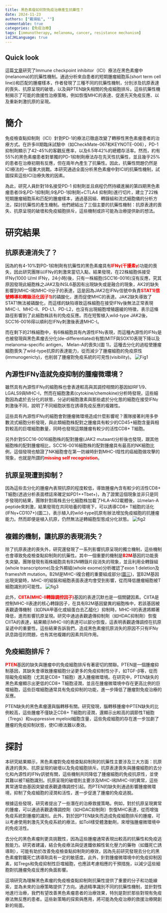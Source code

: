 ```yaml
---
title: 黑色素瘤如何對免疫治療產生抗藥性？
date: 2024-11-23
authors: ["戴揚紘", ""]
commentable: true
categories: [免疫治療]
tags: [immunotherapy, melanoma, cancer, resistance mechanism]
isCJKLanguage: true
---
```

<!--more-->
## Quick look 
這篇[文章](https://www.nature.com/articles/s41467-023-36979-y)研究了Immune checkpoint inhibitor（ICI）療法在黑色素瘤中(melanoma)的抗藥性機制。通過分析來自患者的短期腫瘤細胞系(short term cell line))和匹配的腫瘤樣本，作者發現了三種不同的抗藥性機制，分別涉及抗原表達的喪失、抗原呈現的破壞，以及與PTEN缺失相關的免疫細胞排斥。這些抗藥性機制揭示了可能的救援性治療策略，例如恢復MHC的表達、促進先天免疫反應、以及重新刺激抗原的呈現。
# 簡介
免疫檢查點抑制劑（ICI）針對PD-1的療法已徹底改變了轉移性黑色素瘤患者的治療方式。在許多III期臨床試驗中（如CheckMate-067和KEYNOTE-006），PD-1抑制劑顯示了42-45%的客觀反應率，以及6.5年42%的總體存活率。然而，約有55%的黑色素瘤患者對單獨的PD-1抑制劑療法存在先天性抗藥性，並且幾乎25%的患者在治療初期有反應，但在兩年內產生了抗藥性。因此，抗藥性問題仍然是ICI療法的一個重大挑戰。本研究通過全面分析黑色素瘤中對ICI的抗藥性機制，試圖探索這些ICI治療失敗的因素。

為此，研究人員針對18名接受PD-1 抑制劑並且病程仍然持續進展的第四期黑色素瘤患者(9名PD-1抑制劑;9名PD-1抑制劑+CTLA4 抑制劑)進行切片，建立了22株短期腫瘤細胞系和匹配的腫瘤樣本，通過基因組、轉錄組和流式細胞儀的分析方法，探討抗藥性的產生機制。他們總結出了三個主要的抗藥性機制：抗原表達的喪失、抗原呈現的破壞和免疫細胞排斥，這些機制或許可能為治療提供新的想法。

# 研究結果
## 抗原表達消失了？
因為約有4-10%對PD-1抑制劑有抗藥性的黑色素瘤具有<span style="color: red; font-weight: bold">IFNγ(干擾素γ</span>)功能的喪失，因此研究團隊以IFNγ的刺激來當切入點，結果發現，在22株細胞係接受IFNγ(1000 U/ml IFNγ，24小時)後，只有一株細胞(SCC16-0016)沒有反應，究其原因發現此細胞株之JAK2及INSL6基因有出現缺失或是融合的現象，AK2的缺失影響到MHC-I和MHC-II分子的表達，這是因為JAK2在IFNγ信號中負責<span style="color: red; font-weight: bold">STAT1(信號轉導和轉錄活化因子1)</span>的磷酸化，進而促使MHC的表達。JAK2缺失導致了STAT1無法被磷酸化，而這樣的缺陷導致這株細胞在接受IFNγ後無法正常表現MHC-I、MHC-II、PD-L1、PD-L2，也沒有出現細胞增殖趨緩的特徵，表示這條路徑影響到了此細胞株該有的免疫反應。而在短暫植入wild-type JAK2後，SCC16-0016得以順利在IFNγ刺激後表達MHC-I。

而在剩下的21株細胞中，有6株細胞具有內源性IFNγ表現，而這種內源性的IFNγ是也被發現與黑色素瘤去分化(de-differentiated)有關(MITF與SOX10表現下降以及melanoma-specific antigen， Melan-A的喪失)(圖 1)。這種去分化的過程使腫瘤細胞喪失了wild-type抗原的表達能力，從而減少了腫瘤細胞的免疫原性(immunogenicty)，也削弱了腫瘤對免疫系統的可見性(visibility)。
![Fig1](fig1.png '圖一')

## 內源性IFNγ造就免疫抑制的腫瘤微環境？
雖然具有內源性IFNγ的細胞株也會表達較高與其調控相關的基因如IRF1/9、LGALS9與MHC-I，然而在細胞激素(cytokine/chemokine)分析時發現，這些細胞因為處於去分化的狀態，分泌的細胞激素與那些處於分化態的細胞在接受IFNγ刺激後不同，說明了不同細胞狀態在誘導免疫反應的複雜性。

這些具有內源性IFNγ的細胞會對腫瘤微環境造成什麼影響呢？團隊接著利用多參數流式細胞分析發現，與此類細胞株配對之腫瘤具有較少的CD45+細胞含量與相對較高的巨噬細胞數量，同時也發現這類腫瘤有較少的活性CD8+ T細胞。

另外針對SCC16-0016細胞株的配對腫瘤(JAK2 mutaant)分析後也發現，跟其他細胞株的配對腫瘤相比，SCC16-0016細胞株的配對腫瘤具有最高的NK細胞比例，這個發現也驗證了NK細胞會在第一防線時針對MHC-I陰性的癌細胞做攻擊的現象，也就是所謂的<span style="color: red; font-weight: bold">missing self recognistion</span>。


## 抗原呈現遭到抑制？
因為這些去分化的腫瘤內表現抗原的程度較低，導致腫瘤內含有較少的活性CD8+ T細胞(透過分析表面標誌來確定如PD1++Tbet+)，為了證實這個現象並非只是同步發現的結果，團隊針對兩株去分化細胞株加載了HLA-A02載體後，以melan-A peptide來刺激，結果發現在共同培養的環境下，可以誘導CD8+ T細胞的活化(IFNγ+CD107+)(圖二)，表示植入的wild-type抗原有辦法增加免疫細胞的抗腫瘤能力。然而即便是植入抗原，仍然無法逆轉細胞型態成分化狀態。
![fig2](fig2.png '圖二')

## 複雜的機制，讓抗原的表現消失？
除了抗原表達的喪失外，研究還發現了一系列影響抗原呈現的獨立機制，這些機制也會導致免疫檢查點抑制劑的抗藥性。其中一個重要的機制是<span style="color: red; font-weight: bold">B2M</span>基因的功能喪失突變。團隊發現有兩株細胞具有B2M轉錄片段消失的現象，並且利用全轉錄組(whole transcriptome)及全外顯組(whole exome)分析確認了exon 1 deletion及frameshift mutation。B2M是MHC-I複合體的重要組成部分([圖三](https://www.sciencedirect.com/science/article/pii/S0304383521002937))，當B2M基因出現突變時，MHC-I的組裝和細胞表面表達均會受到影響，從而降低腫瘤細胞被T細胞識別的可能性。
![fig3](fig3.jpeg '圖三')

此外，<span style="color: red; font-weight: bold">CIITA(MHC-II轉錄調控因子)</span>基因的表達沉默也是一個關鍵因素。CIITA是控制MHC-II表達的核心轉錄因子，在具有B2M基因變異的細胞株中，若該基因被表觀遺傳機制（如DNA甲基化或組蛋白去乙醯化）抑制時，MHC-II的表達將顯著降低，進而影響抗原呈現。研究中通過表觀遺傳抑制劑（如HDAC抑制劑）恢復CIITA的表達，結果顯示MHC-II的表達可以部分恢復，這表明表觀遺傳調控在抗原呈遞中的重要性。這些結果告訴我們，造成黑色素瘤抗原消失的原因不只有IFNγ訊息路徑的問題，也有其他複雜的因素共同作用。


## 免疫細胞排斥？
<span style="color: red; font-weight: bold">PTEN</span>基因的缺失與腫瘤中的免疫細胞排斥有著密切的關聯。PTEN是一個腫瘤抑制基因，其缺失會導致腫瘤細胞分泌更多的免疫抑制性分子，如TGF-β等，從而阻礙免疫細胞（尤其是CD8+ T細胞）進入腫瘤微環境。在研究中，PTEN缺失的黑色素瘤顯示出更低的CD8+ T細胞浸潤，並且在腫瘤微環境中存在更高比例的巨噬細胞，這些巨噬細胞通常具有免疫抑制的功能，進一步降低了腫瘤對免疫治療的反應。

PTEN缺失的黑色素瘤還與腦轉移有關。研究發現，腦轉移腫瘤中PTEN缺失的比例較高，這些腫瘤不僅缺乏CD8+ T細胞的浸潤，還顯示出較高的調節性T細胞（Tregs）和suppressive myeloid細胞含量，這些免疫細胞的存在進一步加劇了腫瘤的免疫抑制狀態，使ICI療法難以奏效。

# 探討
本研究結果顯示，黑色素瘤對免疫檢查點抑制劑的抗藥性主要涉及三大方面：抗原表達的喪失、抗原呈現的破壞以及免疫細胞排斥。抗原表達喪失與腫瘤細胞的去分化和內源性的IFNγ訊號有關，這些機制共同降低了腫瘤細胞的免疫抗原性，並使其難以被T細胞識別。抗原呈現的破壞則主要涉及MHC-I和MHC-II的異常，這些異常通常由基因突變或表觀遺傳調控引起。而PTEN的缺失則通過影響腫瘤微環境，抑制了免疫細胞的浸潤和活性，進一步促進了腫瘤的免疫逃脫。

根據這些發現，研究者提出了一些潛在的治療救援策略。例如，對於抗原呈現異常的腫瘤，可以通過表觀遺傳調控劑（如HDAC抑制劑）恢復MHC表達，從而增強免疫系統對腫瘤的識別。此外，對於因PTEN缺失而造成免疫細胞排斥的腫瘤，可以考慮使用刺激先天免疫系統的療法，如Toll樣受體激動劑，來增強腫瘤微環境中的免疫活性。

去分化的黑色素瘤則更具挑戰性，因為這些腫瘤通常表現出較高的抗藥性和免疫逃脫能力。研究者建議，結合免疫療法與促進鐵依賴性氧化壓力的藥物（如鐵死亡誘導劑），可能有助於改善免疫檢查點抑制劑的療效，因為先前研究發現去分化的黑色素瘤對鐵死亡誘導劑具有一定的敏感度。此外，針對腫瘤微環境中的免疫抑制因素，如Tregs和免疫抑制性巨噬細胞，也應該考慮相應的干預措施，以減少這些細胞對抗腫瘤免疫反應的負面影響。

這項研究為理解黑色素瘤的免疫檢查點抑制劑抗藥性提供了重要的分子和功能線索，並為未來的治療策略提供了方向。通過精準識別不同的抗藥性機制，並針對性地進行治療，我們有望改善黑色素瘤患者的治療效果，特別是對於那些對現有免疫療法無反應的患者。這些新策略的探索與應用，將可能為免疫治療的救援治療開創新的局面。